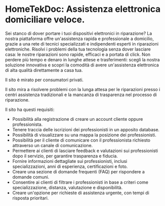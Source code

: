 # HomeTekDoc: Assistenza elettronica domiciliare veloce.

Sei stanco di dover portare i tuoi dispositivi elettronici in riparazione? La nostra piattaforma offre un'assistenza rapida e professionale a domicilio,
grazie a una rete di tecnici specializzati e indipendenti esperti in riparazioni elettroniche. Risolvi i problemi della tua tecnologia senza dover lasciare casa:
le nostre riparazioni sono rapide, efficaci e a portata di click. Non perdere più tempo e denaro in lunghe attese e trasferimenti: scegli la nostra soluzione innovativa
e scopri la comodità di avere un'assistenza elettronica di alta qualità direttamente a casa tua.

Il sito è mirato per consumatori privati.

Il sito mira a risolvere problemi con la lunga attesa per le riparazioni presso i centri assistenza tradizionali e la mancanza di trasparenza nel processo di riparazione.

Il sito ha questi requisiti:
  * Possibilità alla registrazione di creare un account cliente oppure professionista.
  * Tenere traccia delle iscrizioni dei professionisti in un apposito database.
  * Possibilità di visualizzare su una mappa la posizione dei professionisti.
  * Possibilità per il cliente di comunicare con il professionista richiesto attraverso un canale di comunicazione.
  * Permettere ai clienti di lasciare feedback e valutazioni sui professionisti dopo il servizio, per garantire trasparenza e fiducia.
  * Fornire informazioni dettagliate sui professionisti, inclusi specializzazioni, anni di esperienza, certificazioni e foto.
  * Creare una sezione di domande frequenti (FAQ) per rispondere a domande comuni.
  * Consentire ai clienti di filtrare i professionisti in base a criteri come specializzazione, distanza, valutazione e disponibilità.
  * Creare un'opzione per richieste di assistenza urgente, con tempi di risposta prioritari.
